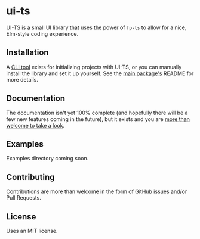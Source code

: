 # ui-ts

UI-TS is a small UI library that uses the power of `fp-ts` to allow for a nice, Elm-style coding experience.

## Installation

A [CLI tool](https://npmjs.com/package/ui-ts-cli) exists for initializing projects with UI-TS, or you can manually install the library and set it up yourself. See the [main package's](https://npmjs.com/package/ui-ts) README for more details.

## Documentation

The documentation isn't yet 100% complete (and hopefully there will be a few new features coming in the future), but it exists and you are [more than welcome to take a look](https://ej-shafran.github.io/ui-ts).

## Examples

Examples directory coming soon.

## Contributing

Contributions are more than welcome in the form of GitHub issues and/or Pull Requests.

## License

Uses an MIT license.

